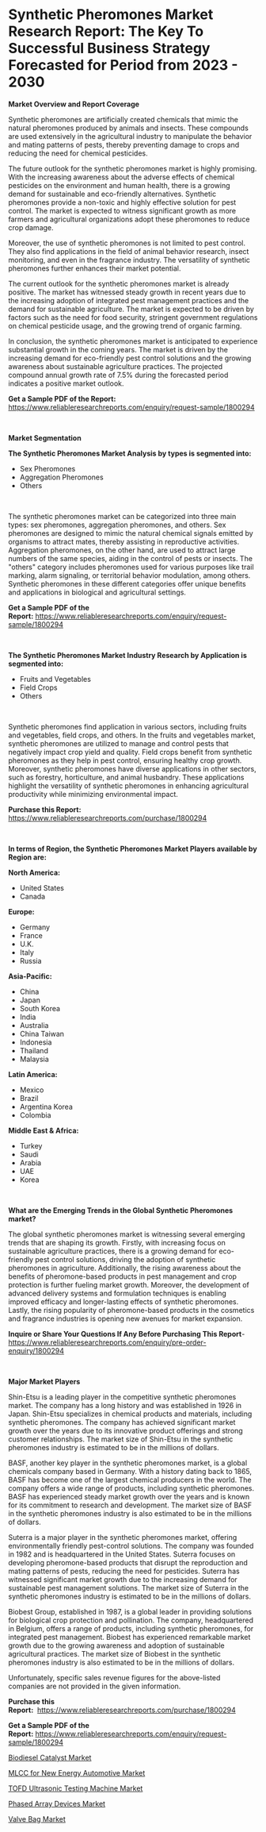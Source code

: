 <p><h1>Synthetic Pheromones Market Research Report: The Key To Successful Business Strategy Forecasted for Period from 2023 - 2030</h1></p><p><strong>Market Overview and Report Coverage</strong></p>
<p><p>Synthetic pheromones are artificially created chemicals that mimic the natural pheromones produced by animals and insects. These compounds are used extensively in the agricultural industry to manipulate the behavior and mating patterns of pests, thereby preventing damage to crops and reducing the need for chemical pesticides.</p><p>The future outlook for the synthetic pheromones market is highly promising. With the increasing awareness about the adverse effects of chemical pesticides on the environment and human health, there is a growing demand for sustainable and eco-friendly alternatives. Synthetic pheromones provide a non-toxic and highly effective solution for pest control. The market is expected to witness significant growth as more farmers and agricultural organizations adopt these pheromones to reduce crop damage.</p><p>Moreover, the use of synthetic pheromones is not limited to pest control. They also find applications in the field of animal behavior research, insect monitoring, and even in the fragrance industry. The versatility of synthetic pheromones further enhances their market potential.</p><p>The current outlook for the synthetic pheromones market is already positive. The market has witnessed steady growth in recent years due to the increasing adoption of integrated pest management practices and the demand for sustainable agriculture. The market is expected to be driven by factors such as the need for food security, stringent government regulations on chemical pesticide usage, and the growing trend of organic farming.</p><p>In conclusion, the synthetic pheromones market is anticipated to experience substantial growth in the coming years. The market is driven by the increasing demand for eco-friendly pest control solutions and the growing awareness about sustainable agriculture practices. The projected compound annual growth rate of 7.5% during the forecasted period indicates a positive market outlook.</p></p>
<p><strong>Get a Sample PDF of the Report:</strong> <a href="https://www.reliableresearchreports.com/enquiry/request-sample/1800294">https://www.reliableresearchreports.com/enquiry/request-sample/1800294</a></p>
<p>&nbsp;</p>
<p><strong>Market Segmentation</strong></p>
<p><strong>The Synthetic Pheromones Market Analysis by types is segmented into:</strong></p>
<p><ul><li>Sex Pheromones</li><li>Aggregation Pheromones</li><li>Others</li></ul></p>
<p>&nbsp;</p>
<p><p>The synthetic pheromones market can be categorized into three main types: sex pheromones, aggregation pheromones, and others. Sex pheromones are designed to mimic the natural chemical signals emitted by organisms to attract mates, thereby assisting in reproductive activities. Aggregation pheromones, on the other hand, are used to attract large numbers of the same species, aiding in the control of pests or insects. The "others" category includes pheromones used for various purposes like trail marking, alarm signaling, or territorial behavior modulation, among others. Synthetic pheromones in these different categories offer unique benefits and applications in biological and agricultural settings.</p></p>
<p><strong>Get a Sample PDF of the Report:</strong>&nbsp;<a href="https://www.reliableresearchreports.com/enquiry/request-sample/1800294">https://www.reliableresearchreports.com/enquiry/request-sample/1800294</a></p>
<p>&nbsp;</p>
<p><strong>The Synthetic Pheromones Market Industry Research by Application is segmented into:</strong></p>
<p><ul><li>Fruits and Vegetables</li><li>Field Crops</li><li>Others</li></ul></p>
<p>&nbsp;</p>
<p><p>Synthetic pheromones find application in various sectors, including fruits and vegetables, field crops, and others. In the fruits and vegetables market, synthetic pheromones are utilized to manage and control pests that negatively impact crop yield and quality. Field crops benefit from synthetic pheromones as they help in pest control, ensuring healthy crop growth. Moreover, synthetic pheromones have diverse applications in other sectors, such as forestry, horticulture, and animal husbandry. These applications highlight the versatility of synthetic pheromones in enhancing agricultural productivity while minimizing environmental impact.</p></p>
<p><strong>Purchase this Report:</strong>&nbsp; <a href="https://www.reliableresearchreports.com/purchase/1800294">https://www.reliableresearchreports.com/purchase/1800294</a></p>
<p>&nbsp;</p>
<p><strong>In terms of Region, the Synthetic Pheromones Market Players available by Region are:</strong></p>
<p>
    <p> <strong> North America: </strong>
        <ul>
            <li>United States</li>
            <li>Canada</li>
        </ul>
        </p> 
    <p> <strong> Europe: </strong>
        <ul>
            <li>Germany</li>
            <li>France</li>
            <li>U.K.</li>
            <li>Italy</li>
            <li>Russia</li>
        </ul>
        </p> 
    <p> <strong> Asia-Pacific: </strong>
        <ul>
            <li>China</li>
            <li>Japan</li>
            <li>South Korea</li>
            <li>India</li>
            <li>Australia</li>
            <li>China Taiwan</li>
            <li>Indonesia</li>
            <li>Thailand</li>
            <li>Malaysia</li>
        </ul>
        </p> 
    <p> <strong> Latin America: </strong>
        <ul>
            <li>Mexico</li>
            <li>Brazil</li>
            <li>Argentina Korea</li>
            <li>Colombia</li>
        </ul>
        </p> 
    <p> <strong> Middle East & Africa: </strong>
        <ul>
            <li>Turkey</li>
            <li>Saudi</li>
            <li>Arabia</li>
            <li>UAE</li>
            <li>Korea</li>
        </ul>
    </p>
    </p>
<p>&nbsp;</p>
<p><strong>What are the Emerging Trends in the Global Synthetic Pheromones market?</strong></p>
<p><p>The global synthetic pheromones market is witnessing several emerging trends that are shaping its growth. Firstly, with increasing focus on sustainable agriculture practices, there is a growing demand for eco-friendly pest control solutions, driving the adoption of synthetic pheromones in agriculture. Additionally, the rising awareness about the benefits of pheromone-based products in pest management and crop protection is further fueling market growth. Moreover, the development of advanced delivery systems and formulation techniques is enabling improved efficacy and longer-lasting effects of synthetic pheromones. Lastly, the rising popularity of pheromone-based products in the cosmetics and fragrance industries is opening new avenues for market expansion.</p></p>
<p><strong>Inquire or Share Your Questions If Any Before Purchasing This Report</strong>- <a href="https://www.reliableresearchreports.com/enquiry/pre-order-enquiry/1800294">https://www.reliableresearchreports.com/enquiry/pre-order-enquiry/1800294</a></p>
<p>&nbsp;</p>
<p><strong>Major Market Players</strong></p>
<p><p>Shin-Etsu is a leading player in the competitive synthetic pheromones market. The company has a long history and was established in 1926 in Japan. Shin-Etsu specializes in chemical products and materials, including synthetic pheromones. The company has achieved significant market growth over the years due to its innovative product offerings and strong customer relationships. The market size of Shin-Etsu in the synthetic pheromones industry is estimated to be in the millions of dollars.</p><p>BASF, another key player in the synthetic pheromones market, is a global chemicals company based in Germany. With a history dating back to 1865, BASF has become one of the largest chemical producers in the world. The company offers a wide range of products, including synthetic pheromones. BASF has experienced steady market growth over the years and is known for its commitment to research and development. The market size of BASF in the synthetic pheromones industry is also estimated to be in the millions of dollars.</p><p>Suterra is a major player in the synthetic pheromones market, offering environmentally friendly pest-control solutions. The company was founded in 1982 and is headquartered in the United States. Suterra focuses on developing pheromone-based products that disrupt the reproduction and mating patterns of pests, reducing the need for pesticides. Suterra has witnessed significant market growth due to the increasing demand for sustainable pest management solutions. The market size of Suterra in the synthetic pheromones industry is estimated to be in the millions of dollars.</p><p>Biobest Group, established in 1987, is a global leader in providing solutions for biological crop protection and pollination. The company, headquartered in Belgium, offers a range of products, including synthetic pheromones, for integrated pest management. Biobest has experienced remarkable market growth due to the growing awareness and adoption of sustainable agricultural practices. The market size of Biobest in the synthetic pheromones industry is also estimated to be in the millions of dollars.</p><p>Unfortunately, specific sales revenue figures for the above-listed companies are not provided in the given information.</p></p>
<p><strong>Purchase this Report:</strong>&nbsp;&nbsp;<a href="https://www.reliableresearchreports.com/purchase/1800294">https://www.reliableresearchreports.com/purchase/1800294</a></p>
<p></p>
<p><strong>Get a Sample PDF of the Report:</strong>&nbsp;<a href="https://www.reliableresearchreports.com/enquiry/request-sample/1800294">https://www.reliableresearchreports.com/enquiry/request-sample/1800294</a></p>
<p><p><a href="https://github.com/ChiragRp1/Market-Research-Report-List-1/blob/main/biodiesel-catalyst-market.md">Biodiesel Catalyst Market</a></p><p><a href="https://medium.com/@nicosmitham/mlcc-for-new-energy-automotive-market-size-reveals-the-best-marketing-channels-in-global-industry-a3f7a355c9b9">MLCC for New Energy Automotive Market</a></p><p><a href="https://medium.com/@randysimpson755/tofd-ultrasonic-testing-machine-market-focuses-on-market-share-size-and-projected-forecast-till-0ce7fe97e402">TOFD Ultrasonic Testing Machine Market</a></p><p><a href="https://medium.com/@olenwuckert56/phased-array-devices-market-report-reveals-the-latest-trends-and-growth-opportunities-of-this-5190f2a41da8">Phased Array Devices Market</a></p><p><a href="https://github.com/BryceTownsendr/Market-Research-Report-List-2/blob/main/valve-bag-market.md">Valve Bag Market</a></p></p>